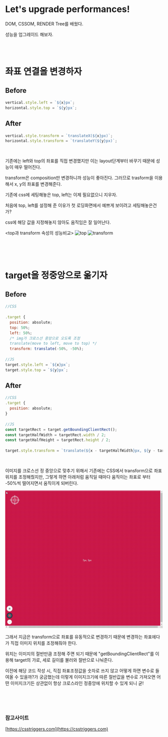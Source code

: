 # Let's upgrade performances!

DOM, CSSOM, RENDER Tree를 배웠다.

성능을 업그레이드 해보자.

<br/>
<br/>

# 좌표 연결을 변경하자

## Before

```jsx
vertical.style.left = `${x}px`;
horizontal.style.top = `${y}px`;
```

## After

```jsx
vertical.style.transform = `translateX(${x}px)`;
horizontal.style.transform = `translateY(${y}px)`;
```

<br/>

기존에는 left와 top의 좌표를 직접 변경했지만 이는 layout단계부터 바꾸기 때문에 성능이 매우 떨어진다.

transform은 composition만 변경하니까 성능이 좋아진다. 그러므로 trasform을 이용해서 x, y의 좌표를 변경해준다.

기존에 css에 세팅해놓은 top, left는 이제 필요없으니 지우자.

처음에 top, left를 설정해 준 이유가 첫 로딩화면에서 예쁘게 보이려고 세팅해놓은건가?

css에 해당 값을 지정해놓지 않아도 움직임은 잘 일어난다.


<top과 transform 속성의 성능비교>
![top](img/top.gif)
![transform](img/transform.gif)




<br/>
<br/>
<br/>

# target을 정중앙으로 옮기자

## Before

```jsx
//CSS

.target {
  position: absolute;
  top: 50%;
  left: 50%;
  /* img가 크로스선 중앙으로 오도록 조정
  translate(move to left, move to top) */
  transform: translate(-50%, -50%);

//JS
target.style.left = `${x}px`;
target.style.top = `${y}px`;
```

## After

```jsx
//CSS
.target {
  position: absolute;
}

//JS
const targetRect = target.getBoundingClientRect();
const targetHalfWidth = targetRect.width / 2;
const targetHalfHeight = targetRect.height / 2;

target.style.transform = `translate(${x - targetHalfWidth}px, ${y - targetHalfHeight}px)`;
```

<br/>

이미지를 크로스선 정 중앙으로 맞추기 위해서 기존에는 CSS에서 transform으로 좌표위치를 조정해줬지만, 그렇게 하면 아래처럼 움직일 때마다 움직이는 좌표로 부터 -50%씩 떨어지면서 움직이게 되버린다. 

![target_modify](img/target_modify.gif)
<br/>

그래서 지금은 transform으로 좌표를 유동적으로 변경하기 때문에 변경하는 좌표에다가 직접 이미지 위치를 조정해줘야 한다.

위치는 이미지의 절반만큼 조정해 주면 되기 때문에  "getBoundingClientRect"를 이용해 target의 가로, 세로 길이를 불러와 절반으로 나눠준다.

이전에 해당 코드 작성 시, 직접 좌표조정값을 숫자로 쓰지 않고 어떻게 하면 변수로 들여올 수 있을까?가 궁금했는데 이렇게 이미지크기에 따른 절반값을 변수로 가져오면 어떤 이미지크기든 상관없이 항상 크로스라인 정중앙에 위치할 수 있게 되니 굳!


<br/>
<br/>
<br/>

### 참고사이트

[https://csstriggers.com](https://csstriggers.com)

<br/>
